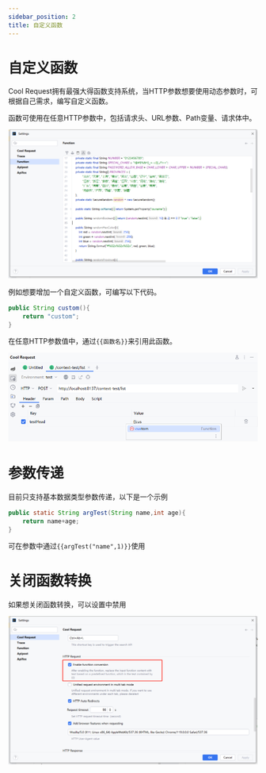 ```yaml
---
sidebar_position: 2
title: 自定义函数
---
```


# 自定义函数

Cool Request拥有最强大得函数支持系统，当HTTP参数想要使用动态参数时，可根据自己需求，编写自定义函数。

函数可使用在任意HTTP参数中，包括请求头、URL参数、Path变量、请求体中。

![Alt text](../images/function.png)

例如想要增加一个自定义函数，可编写以下代码。
```java
public String custom(){
    return "custom";
}
```

在任意HTTP参数值中，通过`{{函数名}}`来引用此函数。

![Alt text](../images/function_example.png)


# 参数传递

目前只支持基本数据类型参数传递，以下是一个示例
```java
public static String argTest(String name,int age){
    return name+age;
}

```
可在参数中通过`{{argTest("name",1)}}`使用
# 关闭函数转换

如果想关闭函数转换，可以设置中禁用


![Alt text](../images/function_setting.png)